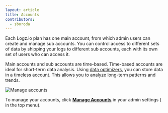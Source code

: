 ```yaml
---
layout: article
title: Accounts
contributors:
  - sboroda
---
```


Each Logz.io plan has one main account, from which admin users can create and manage sub accounts. You can control access to different sets of data by shipping your logs to different sub accounts, each with its own set of users who can access it.

Main accounts and sub accounts are time-based. Time-based accounts are ideal for short-term data analysis. Using [data optimizers]({{site.baseurl}}/user-guide/optimizers/configure-optimizers.html), you can store data in a timeless account. This allows you to analyze long-term patterns and trends.

![Manage accounts]({{site.baseurl}}/images/accounts/accounts--manage-accounts.png)

To manage your accounts, click [**Manage Accounts**](https://app.logz.io/#/dashboard/settings/manage-users) in your admin settings (<i class="li li-gear"></i> in the top menu). 
